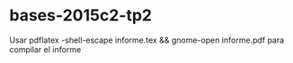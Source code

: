# bases-2015c2-tp2
Usar pdflatex -shell-escape informe.tex && gnome-open informe.pdf para compilar el informe
